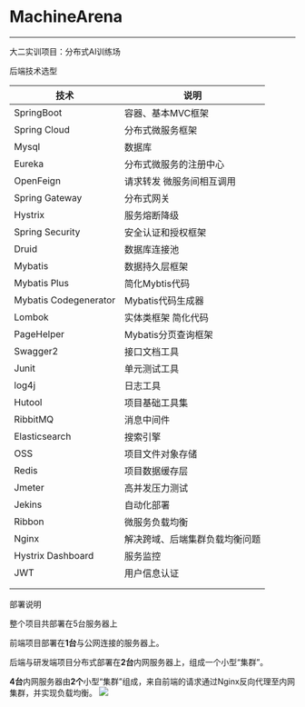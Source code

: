 # MachineArena

***********************

大二实训项目：分布式AI训练场



后端技术选型

| 技术                  | 说明                           |
| --------------------- | ------------------------------ |
| SpringBoot            | 容器、基本MVC框架              |
| Spring Cloud          | 分布式微服务框架               |
| Mysql                 | 数据库                         |
| Eureka                | 分布式微服务的注册中心         |
| OpenFeign             | 请求转发 微服务间相互调用      |
| Spring Gateway        | 分布式网关                     |
| Hystrix               | 服务熔断降级                   |
| Spring Security       | 安全认证和授权框架             |
| Druid                 | 数据库连接池                   |
| Mybatis               | 数据持久层框架                 |
| Mybatis Plus          | 简化Mybtis代码                 |
| Mybatis Codegenerator | Mybatis代码生成器              |
| Lombok                | 实体类框架 简化代码            |
| PageHelper            | Mybatis分页查询框架            |
| Swagger2              | 接口文档工具                   |
| Junit                 | 单元测试工具                   |
| log4j                 | 日志工具                       |
| Hutool                | 项目基础工具集                 |
| RibbitMQ              | 消息中间件                     |
| Elasticsearch         | 搜索引擎                       |
| OSS                   | 项目文件对象存储               |
| Redis                 | 项目数据缓存层                 |
| Jmeter                | 高并发压力测试                 |
| Jekins                | 自动化部署                     |
| Ribbon                | 微服务负载均衡                 |
| Nginx                 | 解决跨域、后端集群负载均衡问题 |
| Hystrix Dashboard     | 服务监控                       |
| JWT                   | 用户信息认证                   |
|                       |                                |
|                       |                                |

部署说明

整个项目共部署在5台服务器上

前端项目部署在**1台**与公网连接的服务器上。

后端与研发端项目分布式部署在**2台**内网服务器上，组成一个小型“集群”。

**4台**内网服务器由**2个**小型“集群”组成，来自前端的请求通过Nginx反向代理至内网集群，并实现负载均衡。
![](
https://thomas10011-image.oss-cn-beijing.aliyuncs.com/%E5%88%86%E5%B8%83%E5%BC%8FAI%E8%AE%AD%E7%BB%83%E5%9C%BA%E9%83%A8%E7%BD%B2%E6%9E%B6%E6%9E%84%E5%9B%BE-4K.png)

